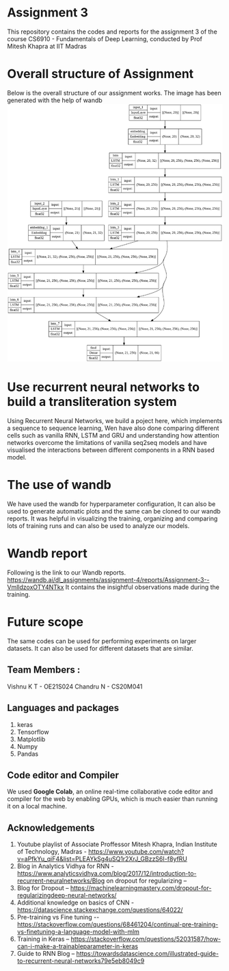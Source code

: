 # Assignment 3
This repository contains the codes and reports for the assignment 3 of the course CS6910 - Fundamentals of Deep Learning, conducted by Prof Mitesh Khapra at IIT Madras

# Overall structure of Assignment 
Below is the overall structure of our assignment works. The image has been generated with the help of wandb </br>
![nazarandaaz](https://github.com/vishnukt2506/Assignment_3/blob/main/model.png)
# Use recurrent neural networks to build a transliteration system

Using Recurrent Neural Networks, we build a poject here, which implements a sequence to sequence learning, Wen have also done comparing different cells such as vanilla RNN, LSTM and GRU and understanding how attention networks overcome the limitations of vanilla seq2seq models and have visualised the interactions between different components in a RNN based model. 

# The use of wandb

We have used the wandb for hyperparameter configuration, It can also be used to generate automatic plots and the same can be cloned to our wandb reports. It was helpful in visualizing the training, organizing and comparing lots of training runs and can also be used to analyze our models.

# Wandb report
Following is the link to our Wandb reports.
https://wandb.ai/dl_assignments/assignment-4/reports/Assignment-3--VmlldzoxOTY4NTkx
It contains the insightful observations made during the training.

# Future scope
The same codes can be used for performing experiments on larger datasets.
It can also be used for different datasets that are similar.
## **Team Members :**
Vishnu K T - OE21S024
Chandru N - CS20M041

## Languages and packages
1. keras
2. Tensorflow
3. Matplotlib
4. Numpy
5. Pandas

## Code editor and Compiler
We used **Google Colab**, an online real-time collaborative code editor and compiler for the web by enabling GPUs, which is much easier than running it on a local machine.

## Acknowledgements
1. Youtube playlist of Associate Proffessor Mitesh Khapra, Indian Institute of Technology, Madras - https://www.youtube.com/watch?v=aPfkYu_qiF4&list=PLEAYkSg4uSQ1r2XrJ_GBzzS6I-f8yfRU
2. Blog in Analytics Vidhya for RNN - https://www.analyticsvidhya.com/blog/2017/12/introduction-to-recurrent-neuralnetworks/Blog on dropout for regularizing –
3. Blog for Dropout – https://machinelearningmastery.com/dropout-for-regularizingdeep-neural-networks/
4. Additional knowledge on basics of CNN - https://datascience.stackexchange.com/questions/64022/
5. Pre-training vs Fine tuning -- https://stackoverflow.com/questions/68461204/continual-pre-training-vs-finetuning-a-language-model-with-mlm
6. Training in Keras – https://stackoverflow.com/questions/52031587/how-can-i-make-a-trainableparameter-in-keras
7. Guide to RNN Blog – https://towardsdatascience.com/illustrated-guide-to-recurrent-neural-networks79e5eb8049c9





